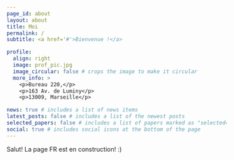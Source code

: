```yaml
---
page_id: about
layout: about
title: Moi
permalink: /
subtitle: <a href='#'>Bienvenue !</a>

profile:
  align: right
  image: prof_pic.jpg
  image_circular: false # crops the image to make it circular
  more_info: >
    <p>Bureau 220,</p>
    <p>163 Av. de Luminy</p>
    <p>13009, Marseille</p>

news: true # includes a list of news items
latest_posts: false # includes a list of the newest posts
selected_papers: false # includes a list of papers marked as "selected={true}"
social: true # includes social icons at the bottom of the page
---
```


Salut! La page FR est en construction! :)
